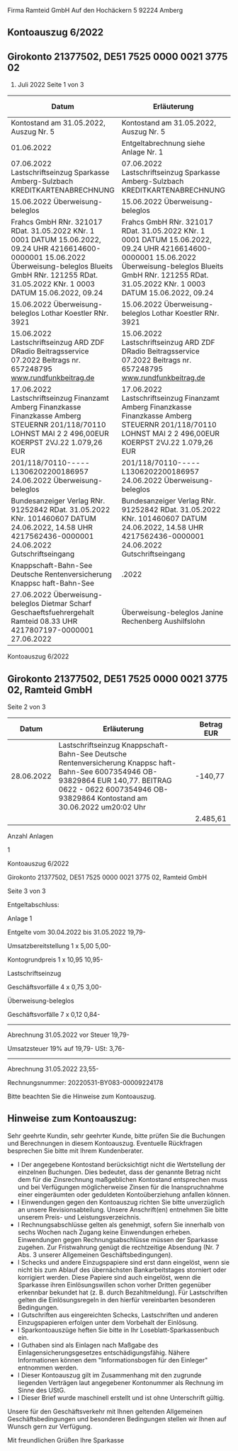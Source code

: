 <!-- image -->

Firma Ramteid GmbH Auf den Hochäckern 5 92224 Amberg

## Kontoauszug 6/2022

## Girokonto 21377502, DE51 7525 0000 0021 3775 02

1. Juli 2022 Seite 1 von 3

| Datum                                                                                                                                                                                                             | Erläuterung                                                                                                                                                                                                       | Betrag EUR   |
|-------------------------------------------------------------------------------------------------------------------------------------------------------------------------------------------------------------------|-------------------------------------------------------------------------------------------------------------------------------------------------------------------------------------------------------------------|--------------|
| Kontostand am 31.05.2022, Auszug Nr. 5                                                                                                                                                                            | Kontostand am 31.05.2022, Auszug Nr. 5                                                                                                                                                                            | 8.821,64     |
| 01.06.2022                                                                                                                                                                                                        | Entgeltabrechnung siehe Anlage Nr. 1                                                                                                                                                                              | -23,55       |
| 07.06.2022 Lastschriftseinzug Sparkasse Amberg-Sulzbach KREDITKARTENABRECHNUNG                                                                                                                                    | 07.06.2022 Lastschriftseinzug Sparkasse Amberg-Sulzbach KREDITKARTENABRECHNUNG                                                                                                                                    | -99,00       |
| 15.06.2022 Überweisung-beleglos                                                                                                                                                                                   | 15.06.2022 Überweisung-beleglos                                                                                                                                                                                   | -1.200,00    |
| Frahcs GmbH RNr. 321017 RDat. 31.05.2022 KNr. 1 0001 DATUM 15.06.2022, 09.24 UHR 4216614600-0000001 15.06.2022 Überweisung-beleglos Blueits GmbH RNr. 121255 RDat. 31.05.2022 KNr. 1 0003 DATUM 15.06.2022, 09.24 | Frahcs GmbH RNr. 321017 RDat. 31.05.2022 KNr. 1 0001 DATUM 15.06.2022, 09.24 UHR 4216614600-0000001 15.06.2022 Überweisung-beleglos Blueits GmbH RNr. 121255 RDat. 31.05.2022 KNr. 1 0003 DATUM 15.06.2022, 09.24 | -1.190,00    |
| 15.06.2022 Überweisung-beleglos Lothar Koestler RNr. 3921                                                                                                                                                         | 15.06.2022 Überweisung-beleglos Lothar Koestler RNr. 3921                                                                                                                                                         | -166,36      |
| 15.06.2022 Lastschriftseinzug ARD ZDF DRadio Beitragsservice 07.2022 Beitrags nr. 657248795 www.rundfunkbeitrag.de                                                                                                | 15.06.2022 Lastschriftseinzug ARD ZDF DRadio Beitragsservice 07.2022 Beitrags nr. 657248795 www.rundfunkbeitrag.de                                                                                                | -18,36       |
| 17.06.2022 Lastschriftseinzug Finanzamt Amberg Finanzkasse Finanzkasse Amberg STEUERNR 201/118/70110 LOHNST MAI 2 2 496,00EUR KOERPST 2VJ.22 1.079,26 EUR                                                         | 17.06.2022 Lastschriftseinzug Finanzamt Amberg Finanzkasse Finanzkasse Amberg STEUERNR 201/118/70110 LOHNST MAI 2 2 496,00EUR KOERPST 2VJ.22 1.079,26 EUR                                                         | -1.575,26    |
| 201/118/70110-----L1306202200186957 24.06.2022 Überweisung-beleglos                                                                                                                                               | 201/118/70110-----L1306202200186957 24.06.2022 Überweisung-beleglos                                                                                                                                               | -64,73       |
| Bundesanzeiger Verlag RNr. 91252842 RDat. 31.05.2022 KNr. 101460607 DATUM 24.06.2022, 14.58 UHR 4217562436-0000001 24.06.2022 Gutschriftseingang                                                                  | Bundesanzeiger Verlag RNr. 91252842 RDat. 31.05.2022 KNr. 101460607 DATUM 24.06.2022, 14.58 UHR 4217562436-0000001 24.06.2022 Gutschriftseingang                                                                  | 96,00        |
| Knappschaft-Bahn-See Deutsche Rentenversicherung Knappsc haft-Bahn-See                                                                                                                                            | .2022                                                                                                                                                                                                             | -1.504,00    |
| 27.06.2022 Überweisung-beleglos Dietmar Scharf Geschaeftsfuehrergehalt Ramteid 08.33 UHR 4217807197-0000001 27.06.2022                                                                                            | Überweisung-beleglos Janine Rechenberg Aushilfslohn                                                                                                                                                               | -450,00      |

<!-- image -->

Kontoauszug 6/2022

## Girokonto 21377502, DE51 7525 0000 0021 3775 02,  Ramteid GmbH

Seite 2 von 3

| Datum      | Erläuterung                                                                                                                                                                                                  | Betrag EUR   |
|------------|--------------------------------------------------------------------------------------------------------------------------------------------------------------------------------------------------------------|--------------|
| 28.06.2022 | Lastschriftseinzug Knappschaft-Bahn-See Deutsche Rentenversicherung Knappsc haft-Bahn-See 6007354946 OB-93829864 EUR 140,77. BEITRAG 0622 - 0622 6007354946 OB-93829864 Kontostand am 30.06.2022 um20:02 Uhr | -140,77      |
|            |                                                                                                                                                                                                              | 2.485,61     |

Anzahl Anlagen

1

<!-- image -->

Kontoauszug 6/2022

Girokonto 21377502, DE51 7525 0000 0021 3775 02,  Ramteid GmbH

Seite 3 von 3

Entgeltabschluss:

Anlage     1

Entgelte vom 30.04.2022 bis 31.05.2022                              19,79-

Umsatzbereitstellung        1 x    5,00                5,00-

Kontogrundpreis             1 x   10,95               10,95-

Lastschriftseinzug

Geschäftsvorfälle          4 x    0,75                3,00-

Überweisung-beleglos

Geschäftsvorfälle          7 x    0,12                0,84-

--------------

Abrechnung 31.05.2022 vor Steuer                                    19,79-

Umsatzsteuer  19%  auf          19,79-                 USt:          3,76-

--------------

Abrechnung 31.05.2022                                               23,55-

Rechnungsnummer: 20220531-BY083-00009224178

Bitte beachten Sie die Hinweise zum Kontoauszug.

## Hinweise zum Kontoauszug:

Sehr geehrte Kundin, sehr geehrter Kunde, bitte prüfen Sie die Buchungen und Berechnungen in diesem Kontoauszug. Eventuelle Rückfragen besprechen Sie bitte mit Ihrem Kundenberater.

- l Der angegebene Kontostand berücksichtigt nicht die Wertstellung der einzelnen Buchungen. Dies bedeutet, dass der genannte Betrag nicht dem für die Zinsrechnung maßgeblichen Kontostand entsprechen muss und bei Verfügungen möglicherweise Zinsen für die Inanspruchnahme einer eingeräumten oder geduldeten Kontoüberziehung anfallen können.
- l Einwendungen gegen den Kontoauszug richten Sie bitte unverzüglich an unsere Revisionsabteilung. Unsere Anschrift(en) entnehmen Sie bitte unserem Preis- und Leistungsverzeichnis.
- l Rechnungsabschlüsse gelten als genehmigt, sofern Sie innerhalb von sechs Wochen nach Zugang keine Einwendungen erheben. Einwendungen gegen Rechnungsabschlüsse müssen der Sparkasse zugehen. Zur Fristwahrung genügt die rechtzeitige Absendung (Nr. 7 Abs. 3 unserer Allgemeinen Geschäftsbedingungen).
- l Schecks und andere Einzugspapiere sind erst dann eingelöst, wenn sie nicht bis zum Ablauf des übernächsten Bankarbeitstages storniert oder korrigiert werden. Diese Papiere sind auch eingelöst, wenn die Sparkasse ihren Einlösungswillen schon vorher Dritten gegenüber erkennbar bekundet hat (z. B. durch Bezahltmeldung). Für Lastschriften gelten die Einlösungsregeln in den hierfür vereinbarten besonderen Bedingungen.
- l Gutschriften aus eingereichten Schecks, Lastschriften und anderen Einzugspapieren erfolgen unter dem Vorbehalt der Einlösung.
- l Sparkontoauszüge heften Sie bitte in Ihr Loseblatt-Sparkassenbuch ein.
- l Guthaben sind als Einlagen nach Maßgabe des Einlagensicherungsgesetzes entschädigungsfähig. Nähere Informationen können dem "Informationsbogen für den Einleger" entnommen werden.
- l Dieser Kontoauszug gilt im Zusammenhang mit den zugrunde liegenden Verträgen laut angegebener Kontonummer als Rechnung im Sinne des UStG.
- l Dieser Brief wurde maschinell erstellt und ist ohne Unterschrift gültig.

Unsere für den Geschäftsverkehr mit Ihnen geltenden Allgemeinen Geschäftsbedingungen und besonderen Bedingungen stellen wir Ihnen auf Wunsch gern zur Verfügung.

Mit freundlichen Grüßen Ihre Sparkasse